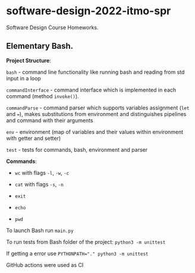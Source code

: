 # software-design-2022-itmo-spr
Software Design Course Homeworks.

## Elementary Bash.
**Project Structure**:

```bash``` - command line functionality like running bash and reading from std input in a loop

```commandInterface``` - command interface which is implemented in each command (method ```invoke()```).

```commandParse``` - command parser which supports variables assignment (```let``` and ```=```), makes substitutions from environment and distinguishes pipelines and command with their arguments 

```env``` - environment (map of variables and their values within environment with getter and setter)

```test``` - tests for commands, bash, environment and parser

**Commands**: 

* ```wc``` with flags ```-l```, ```-w```, ```-c```

* ```cat``` with flags ```-s```, ```-n```

*  ```exit```

* ```echo```

* ```pwd```


To launch Bash run ```main.py```

To run tests from Bash folder of the project: ```python3 -m unittest``` 

If getting a error use ```PYTHONPATH="." python3 -m unittest```

GitHub actions were used as CI
